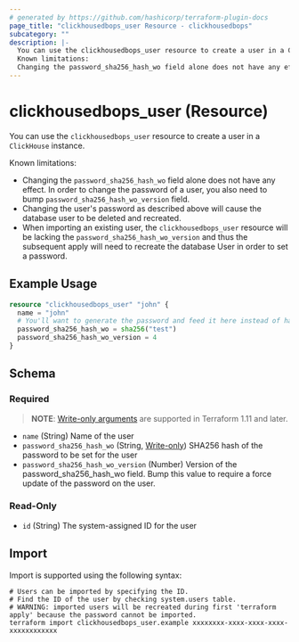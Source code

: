 ```yaml
---
# generated by https://github.com/hashicorp/terraform-plugin-docs
page_title: "clickhousedbops_user Resource - clickhousedbops"
subcategory: ""
description: |-
  You can use the clickhousedbops_user resource to create a user in a ClickHouse instance.
  Known limitations:
  Changing the password_sha256_hash_wo field alone does not have any effect. In order to change the password of a user, you also need to bump password_sha256_hash_wo_version field.Changing the user's password as described above will cause the database user to be deleted and recreated.When importing an existing user, the clickhousedbops_user resource will be lacking the password_sha256_hash_wo_version and thus the subsequent apply will need to recreate the database User in order to set a password.
---
```


# clickhousedbops_user (Resource)

You can use the `clickhousedbops_user` resource to create a user in a `ClickHouse` instance.

Known limitations:

- Changing the `password_sha256_hash_wo` field alone does not have any effect. In order to change the password of a user, you also need to bump `password_sha256_hash_wo_version` field.
- Changing the user's password as described above will cause the database user to be deleted and recreated.
- When importing an existing user, the `clickhousedbops_user` resource will be lacking the `password_sha256_hash_wo_version` and thus the subsequent apply will need to recreate the database User in order to set a password.

## Example Usage

```terraform
resource "clickhousedbops_user" "john" {
  name = "john"
  # You'll want to generate the password and feed it here instead of hardcoding.
  password_sha256_hash_wo = sha256("test")
  password_sha256_hash_wo_version = 4
}
```

<!-- schema generated by tfplugindocs -->
## Schema

### Required

> **NOTE**: [Write-only arguments](https://developer.hashicorp.com/terraform/language/resources/ephemeral#write-only-arguments) are supported in Terraform 1.11 and later.

- `name` (String) Name of the user
- `password_sha256_hash_wo` (String, [Write-only](https://developer.hashicorp.com/terraform/language/resources/ephemeral#write-only-arguments)) SHA256 hash of the password to be set for the user
- `password_sha256_hash_wo_version` (Number) Version of the password_sha256_hash_wo field. Bump this value to require a force update of the password on the user.

### Read-Only

- `id` (String) The system-assigned ID for the user

## Import

Import is supported using the following syntax:

```shell
# Users can be imported by specifying the ID.
# Find the ID of the user by checking system.users table.
# WARNING: imported users will be recreated during first 'terraform apply' because the password cannot be imported.
terraform import clickhousedbops_user.example xxxxxxxx-xxxx-xxxx-xxxx-xxxxxxxxxxxx
```
